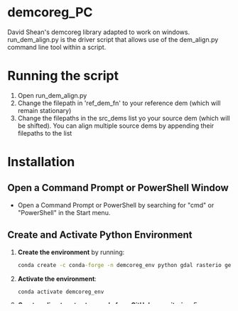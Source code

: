 # demcoreg_PC
David Shean's demcoreg library adapted to work on windows. run_dem_align.py is the driver script that allows use of the dem_align.py command line tool within a script.

# Running the script
1. Open run_dem_align.py
2. Change the filepath in 'ref_dem_fn' to your reference dem (which will remain stationary)
3. Change the filepaths in the src_dems list yo your source dem (which will be shifted). You can align multiple source dems by appending their filepaths to the list 

# Installation

## Open a Command Prompt or PowerShell Window

- Open a Command Prompt or PowerShell by searching for "cmd" or "PowerShell" in the Start menu.

## Create and Activate Python Environment

1. **Create the environment** by running:

    ```cmd
    conda create -c conda-forge -n demcoreg_env python gdal rasterio geopandas
    ```

2. **Activate the environment**:

    ```cmd
    conda activate demcoreg_env
    ```

3. **Create a directory to store code from GitHub repositories**. For example, `C:\Users\<YourUsername>\src`. You can create this directory using File Explorer or the command line:

    ```cmd
    mkdir C:\Users\<YourUsername>\src
    ```

4. **Navigate to the new directory**:

    ```cmd
    cd C:\Users\<YourUsername>\src
    ```

5. **Clone GitHub repositories**:

    ```cmd
    git clone https://github.com/atdunwoody/pygeotools.git
    git clone https://github.com/atdunwoody/demcoreg.git
    git clone https://github.com/atdunwoody/imview.git
    ```

6. **Install these packages with Conda Python**:

    ```cmd
    pip install -e pygeotools\
    pip install -e demcoreg\
    pip install -e imview\
    ```

## Making Command-Line Scripts Convenient to Run

In Windows, you add directories to the system or user PATH environment variable to make command-line scripts easily executable from anywhere.

1. **Add directories to the PATH**:

    - Right-click on 'This PC' or 'Computer' and select 'Properties'.
    - Click on 'Advanced system settings'.
    - In the System Properties window, go to the 'Advanced' tab and click on 'Environment Variables'.
    - Under 'System variables' (for all users) or 'User variables' (for the current user only), find the 'Path' variable and click 'Edit'.
    - Click 'New' and add the full path to each of the directories you wish to add to the PATH, such as the paths to the `pygeotools`, `demcoreg`, and `imview` directories inside `C:\Users\<YourUsername>\src`.
    - Click 'OK' to close all dialog boxes.

2. **Apply Changes**:

    - Restart your command prompt or PowerShell window for the changes to take effect.


## Masking Options

### Reflectance & Snow Cover Options
- `--toa`: Use top-of-atmosphere reflectance values.
- `--toa_thresh [0.0-1.0]`: TOA reflectance threshold.
- `--snodas`: Use SNODAS snow depth products.
- `--snodas_thresh [m]`: SNODAS snow depth threshold.
- `--modscag`: Use MODSCAG fractional snow cover products.
- `--modscag_thresh [0-100]%`: MODSCAG snow cover percent threshold.

### Land Cover & Filters
- `--bareground`: Enable bareground filter.
- `--bareground_thresh [0-100]%`: Percent bareground threshold.
- `--glaciers`: Mask glacier polygons.
- `--nlcd`: Enable NLCD LULC filter (for CONUS).
- `--nlcd_filter [options]`: NLCD pixel preservation category. Choices are 'rock', 'rock+ice', 'rock+ice+water', 'not_forest', 'not_forest+not_water', 'none'.

### Mask Modification
- `--dilate [iterations]`: Dilate mask with this many iterations.


